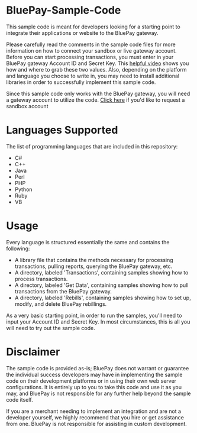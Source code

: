 # BluePay-Sample-Code

This sample code is meant for developers looking for a starting point to integrate their applications or website to the BluePay gateway.

Please carefully read the comments in the sample code files for more information on how to connect your sandbox or live gateway account. Before you can start processing transactions, you must enter in your BluePay gateway Account ID and Secret Key. 
This [helpful video](https://www.bluepay.com/video/locating-your-bluepay-secret-key-and-account-id/?width=640&height=380) shows you how and where to grab these two values.
Also, depending on the platform and language you choose to write in, you may need to install additional libraries in order to successfully implement this sample code.

Since this sample code only works with the BluePay gateway, you will need a gateway account to utilize the code. [Click here](https://www.bluepay.com/contact-us/request-sandbox-account/) if you'd like to request a sandbox account


# Languages Supported

The list of programming languages that are included in this repository:
- C#
- C++
- Java
- Perl
- PHP
- Python
- Ruby
- VB

# Usage

Every language is structured essentially the same and contains the following:
- A library file that contains the methods necessary for processing transactions, pulling reports, querying the BluePay gateway, etc.
- A directory, labeled 'Transactions', containing samples showing how to process transactions.
- A directory, labeled 'Get Data', containing samples showing how to pull transactions from the BluePay gateway.
- A directory, labeled 'Rebills', containing samples showing how to set up, modify, and delete BluePay rebillings.

As a very basic starting point, in order to run the samples, you'll need to input your Account ID and Secret Key. In most circumstances, this is all you will need to try out the sample code.

# Disclaimer

The sample code is provided as-is; BluePay does not warrant or guarantee the individual success developers may have in implementing the sample code on their development platforms or in using their own web server configurations. It is entirely up to you to take this code and use it as you may, and BluePay is not responsible for any further help beyond the sample code itself.

If you are a merchant needing to implement an integration and are not a developer yourself, we highly recommend that you hire or get assistance from one. BluePay is not responsible for assisting in custom development.
